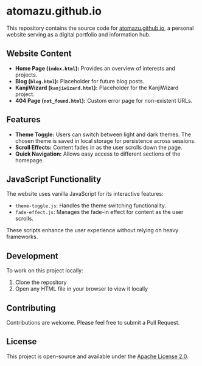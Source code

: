 # atomazu.github.io

This repository contains the source code for [atomazu.github.io](https://atomazu.github.io), a personal website serving as a digital portfolio and information hub.

## Website Content

- **Home Page (`index.html`):** Provides an overview of interests and projects.
- **Blog (`blog.html`):** Placeholder for future blog posts.
- **KanjiWizard (`kanjiwizard.html`):** Placeholder for the KanjiWizard project.
- **404 Page (`not_found.html`):** Custom error page for non-existent URLs.

## Features

- **Theme Toggle:** Users can switch between light and dark themes. The chosen theme is saved in local storage for persistence across sessions.
- **Scroll Effects:** Content fades in as the user scrolls down the page.
- **Quick Navigation:** Allows easy access to different sections of the homepage.

## JavaScript Functionality

The website uses vanilla JavaScript for its interactive features:

- `theme-toggle.js`: Handles the theme switching functionality.
- `fade-effect.js`: Manages the fade-in effect for content as the user scrolls.

These scripts enhance the user experience without relying on heavy frameworks.

## Development

To work on this project locally:

1. Clone the repository
2. Open any HTML file in your browser to view it locally

## Contributing

Contributions are welcome. Please feel free to submit a Pull Request.

## License

This project is open-source and available under the [Apache License 2.0](https://opensource.org/license/apache-2-0).
